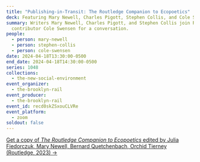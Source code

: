 ```yaml
---
title: "Publishing-in-Transit: The Routledge Companion to Ecopoetics"
deck: Featuring Mary Newell, Charles Pigott, Stephen Collis, and Cole Swensen
summary: Writers Mary Newell, Charles Pigott, and Stephen Collis join Rail
  contributor Cole Swensen for a conversation.
people:
  - person: mary-newell
  - person: stephen-collis
  - person: cole-swensen
date: 2024-04-18T13:30:00-0500
end_date: 2024-04-18T14:30:00-0500
series: 1048
collections:
  - the-new-social-environment
event_organizer:
  - the-brooklyn-rail
event_producer:
  - the-brooklyn-rail
event_id: recd0skZSxouCLVRe
event_platform:
  - zoom
soldout: false
---
```

[Get a copy of *The Routledge Companion to Ecopoetics* edited by Julia Fiedorczuk, Mary Newell, Bernard Quetchenbach, Orchid Tierney (Routledge, 2023) →](https://www.routledge.com/The-Routledge-Companion-to-Ecopoetics/Fiedorczuk-Newell-Quetchenbach-Tierney/p/book/9781032033785)